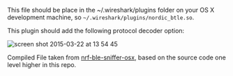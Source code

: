 This file should be place in the ~/.wireshark/plugins folder on your OS X development machine, so 
`~/.wireshark/plugins/nordic_btle.so`.

This plugin should add the following protocol decoder option:

![screen shot 2015-03-22 at 13 54 45](https://cloud.githubusercontent.com/assets/181073/6769467/293957a6-d09d-11e4-9878-631cb65d42f9.png)

Compiled File taken from [nrf-ble-sniffer-osx](http://sourceforge.net/projects/nrfblesnifferosx/), based on the 
source code one level higher in this repo.
